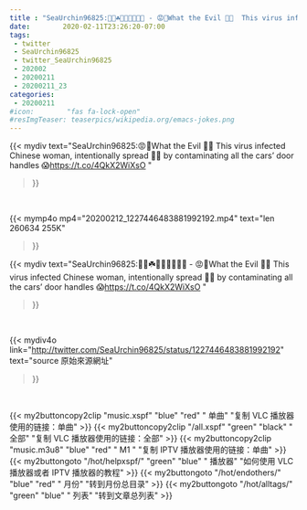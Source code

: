 ```yaml
---
title : "SeaUrchin96825:🐳🌸☘️🍄🐱🦀🐬🐥🍀 - 😡👿What the Evil 👿😡  This virus infected Chinese woman, intentionally spread 🦠🦠 by contaminating all the cars’ door handles 😱https://t.co/4QkX2WiXsO "
date:        2020-02-11T23:26:20-07:00
tags:
 - twitter
 - SeaUrchin96825
 - twitter_SeaUrchin96825
 - 202002
 - 20200211
 - 20200211_23
categories:
 - 20200211
#icon:        "fas fa-lock-open"
#resImgTeaser: teaserpics/wikipedia.org/emacs-jokes.png
---
```


{{< mydiv text="SeaUrchin96825:😡👿What the Evil 👿😡  This virus infected Chinese woman, intentionally spread 🦠🦠 by contaminating all the cars’ door handles 😱https://t.co/4QkX2WiXsO "
>}}
<br>


{{< mymp4o mp4="20200212_1227446483881992192.mp4"
text="len 260634    255K"
>}}


{{< mydiv text="SeaUrchin96825:🐳🌸☘️🍄🐱🦀🐬🐥🍀 - 😡👿What the Evil 👿😡  This virus infected Chinese woman, intentionally spread 🦠🦠 by contaminating all the cars’ door handles 😱https://t.co/4QkX2WiXsO "
>}}
<br>

{{< mydiv4o link="http://twitter.com/SeaUrchin96825/status/1227446483881992192"
text="source 原始來源網址"
>}}


<br>



{{< my2buttoncopy2clip "music.xspf"        "blue"   "red"    " 单曲"  "复制 VLC 播放器使用的链接：单曲" >}} {{< my2buttoncopy2clip "/all.xspf"         "green"  "black"  " 全部"  "复制 VLC 播放器使用的链接：全部" >}} {{< my2buttoncopy2clip "music.m3u8"        "blue"   "red"    " M1 "    "复制 IPTV 播放器使用的链接：单曲" >}} {{< my2buttongoto      "/hot/helpxspf/"    "green"  "blue"   " 播放器" "如何使用 VLC 播放器或者 IPTV 播放器的教程" >}} {{< my2buttongoto      "/hot/endothers/"   "blue"   "red"    " 月份"   "转到月份总目录" >}} {{< my2buttongoto      "/hot/alltags/"     "green"  "blue"   " 列表"   "转到文章总列表" >}} 
